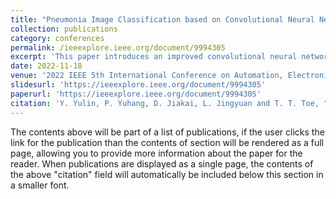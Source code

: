 ```yaml
---
title: "Pneumonia Image Classification based on Convolutional Neural Network"
collection: publications
category: conferences
permalink: /ieeexplore.ieee.org/document/9994305
excerpt: 'This paper introduces an improved convolutional neural network (CNN), which is used to classify and recognize different types of pneumonia using chest CT images. This classifying model is built and trained on thousands of real clinical chest CT images, which respectively belong to patients with viral pneumonia, patients with bacterial pneumonia, patients with COVID-19, and nonpatients. To richen the dataset and avoid over-fitting, pre-processing methods are recommended. Then the paper elaborates the structure of the new network and compares the performance of different optimizers in this dataset. Finally, the accuracy, specificity, precision, sensitivity, and F1-score of the model are calculated to quantitatively evaluate the performance of this model. The final training accuracy is about 97.9%, and the test accuracy is 91.8%.'
date: 2022-11-18
venue: '2022 IEEE 5th International Conference on Automation, Electronics and Electrical Engineering (AUTEEE)'
slidesurl: 'https://ieeexplore.ieee.org/document/9994305'
paperurl: 'https://ieeexplore.ieee.org/document/9994305'
citation: 'Y. Yulin, P. Yuhang, D. Jiakai, L. Jingyuan and T. T. Toe, "Pneumonia image classification based on convolutional neural network," 2022 IEEE 5th International Conference on Automation, Electronics and Electrical Engineering (AUTEEE), Shenyang, China, 2022, pp. 316-320, doi: 10.1109/AUTEEE56487.2022.9994305.'
---
```


The contents above will be part of a list of publications, if the user clicks the link for the publication than the contents of section will be rendered as a full page, allowing you to provide more information about the paper for the reader. When publications are displayed as a single page, the contents of the above "citation" field will automatically be included below this section in a smaller font.